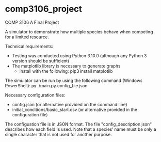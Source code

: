 # comp3106_project

COMP 3106 A Final Project

A simulator to demonstrate how multiple species behave when competing for a limited resource.

Technical requirements:
- Testing was conducted using Python 3.10.0 (although any Python 3 version should be sufficient)
- The matplotlib library is necessary to generate graphs
  - Install with the following: pip3 install matplotlib

The simulator can be run by using the following command (Windows PowerShell):
py .\main.py config_file.json

Necessary configuration files:
- config.json (or alternative provided on the command line)
- initial_conditions/basic_start.csv (or alternative provided in the configuration file)

The configuation file is in JSON format. The file "config_description.json" describes how each field is used.
Note that a species' name must be only a single character that is not used for another purpose.